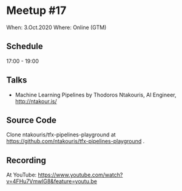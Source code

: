 # Meetup #17

When: 3.Oct.2020
Where: Online (GTM)

## Schedule

17:00 - 19:00

## Talks

- Machine Learning Pipelines by Thodoros Ntakouris, AI Engineer, http://ntakour.is/

## Source Code

Clone ntakouris/tfx-pipelines-playground at https://github.com/ntakouris/tfx-pipelines-playground .

## Recording

At YouTube: https://www.youtube.com/watch?v=4FHu7VmwlG8&feature=youtu.be
